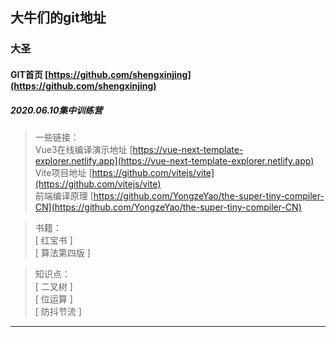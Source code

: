 ## 大牛们的git地址
### 大圣
#### GIT首页 [https://github.com/shengxinjing](https://github.com/shengxinjing)
##### 2020.06.10集中训练营

> 一些链接：
<br/> Vue3在线编译演示地址 [https://vue-next-template-explorer.netlify.app](https://vue-next-template-explorer.netlify.app)
<br/> Vite项目地址 [https://github.com/vitejs/vite](https://github.com/vitejs/vite)
<br/> 前端编译原理 [https://github.com/YongzeYao/the-super-tiny-compiler-CN](https://github.com/YongzeYao/the-super-tiny-compiler-CN)

> 书籍：
<br/> [ 红宝书 ]
<br/> [ 算法第四版 ]

> 知识点：
<br/> [ 二叉树 ]
<br/> [ 位运算 ]
<br/> [ 防抖节流 ]
----
